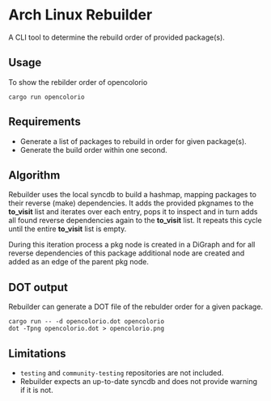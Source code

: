 # Arch Linux Rebuilder

A CLI tool to determine the rebuild order of provided package(s).

## Usage

To show the rebilder order of opencolorio

```
cargo run opencolorio
```

## Requirements

- Generate a list of packages to rebuild in order for given package(s).
- Generate the build order within one second.

## Algorithm

Rebuilder uses the local syncdb to build a hashmap, mapping packages to their reverse (make)
dependencies. It adds the provided pkgnames to the **to_visit** list and iterates over each entry,
pops it to inspect and in turn adds all found reverse dependencies again to the **to_visit** list.
It repeats this cycle until the entire **to_visit** list is empty.

During this iteration process a pkg node is created in a DiGraph and for all reverse dependencies
of this package additional node are created and added as an edge of the parent pkg node.

## DOT output

Rebuilder can generate a DOT file of the rebulder order for a given package.

```
cargo run -- -d opencolorio.dot opencolorio
dot -Tpng opencolorio.dot > opencolorio.png
```

## Limitations

* `testing` and `community-testing` repositories are not included.
* Rebuilder expects an up-to-date syncdb and does not provide warning if it is not.
